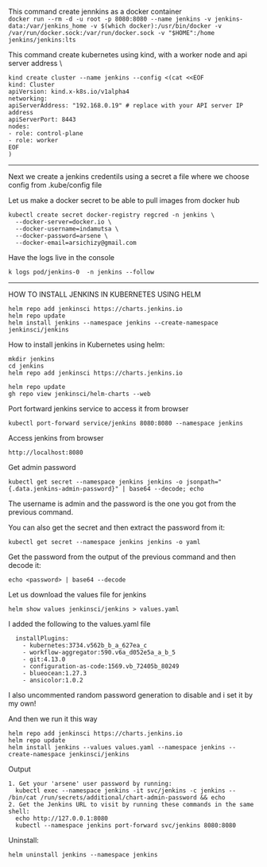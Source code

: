 This command create jennkins as a docker container \
`docker run --rm -d -u root -p 8080:8080 --name jenkins -v jenkins-data:/var/jenkins_home -v $(which docker):/usr/bin/docker -v /var/run/docker.sock:/var/run/docker.sock -v "$HOME":/home jenkins/jenkins:lts`

This command create kubernetes using kind, with a worker node and api server address \

```
kind create cluster --name jenkins --config <(cat <<EOF
kind: Cluster
apiVersion: kind.x-k8s.io/v1alpha4
networking:
apiServerAddress: "192.168.0.19" # replace with your API server IP address
apiServerPort: 8443
nodes:
- role: control-plane
- role: worker
EOF
)
```

---

Next we create a jenkins credentils using a secret a file where we choose config from .kube/config file

Let us make a docker secret to be able to pull images from docker hub

```
kubectl create secret docker-registry regcred -n jenkins \
  --docker-server=docker.io \
  --docker-username=indamutsa \
  --docker-password=arsene \
  --docker-email=arsichizy@gmail.com
```

Have the logs live in the console

```
k logs pod/jenkins-0  -n jenkins --follow
```

---

HOW TO INSTALL JENKINS IN KUBERNETES USING HELM

```
helm repo add jenkinsci https://charts.jenkins.io
helm repo update
helm install jenkins --namespace jenkins --create-namespace jenkinsci/jenkins
```

How to install jenkins in Kubernetes using helm:

```
mkdir jenkins
cd jenkins
helm repo add jenkinsci https://charts.jenkins.io

helm repo update
gh repo view jenkinsci/helm-charts --web
```

Port fortward jenkins service to access it from browser

```
kubectl port-forward service/jenkins 8080:8080 --namespace jenkins
```

Access jenkins from browser

`http://localhost:8080`

Get admin password

```
kubectl get secret --namespace jenkins jenkins -o jsonpath="{.data.jenkins-admin-password}" | base64 --decode; echo
```

The username is admin and the password is the one you got from the previous command.

You can also get the secret and then extract the password from it:

```
kubectl get secret --namespace jenkins jenkins -o yaml
```

Get the password from the output of the previous command and then decode it:

```
echo <password> | base64 --decode
```

Let us download the values file for jenkins

```
helm show values jenkinsci/jenkins > values.yaml
```

I added the following to the values.yaml file

```
  installPlugins:
    - kubernetes:3734.v562b_b_a_627ea_c
    - workflow-aggregator:590.v6a_d052e5a_a_b_5
    - git:4.13.0
    - configuration-as-code:1569.vb_72405b_80249
    - blueocean:1.27.3
    - ansicolor:1.0.2

```

I also uncommented random password generation to disable and i set it by my own!

And then we run it this way

```
helm repo add jenkinsci https://charts.jenkins.io
helm repo update
helm install jenkins --values values.yaml --namespace jenkins --create-namespace jenkinsci/jenkins

```

Output

```
1. Get your 'arsene' user password by running:
  kubectl exec --namespace jenkins -it svc/jenkins -c jenkins -- /bin/cat /run/secrets/additional/chart-admin-password && echo
2. Get the Jenkins URL to visit by running these commands in the same shell:
  echo http://127.0.0.1:8080
  kubectl --namespace jenkins port-forward svc/jenkins 8080:8080
```

Uninstall:

```
helm uninstall jenkins --namespace jenkins
```
